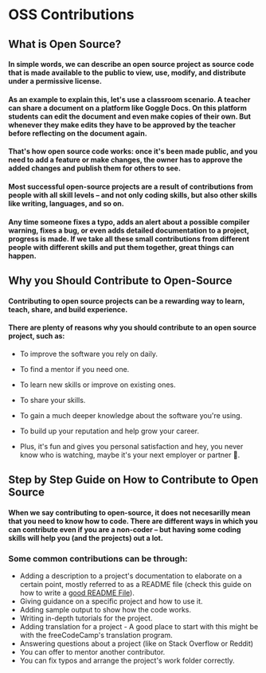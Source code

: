 # OSS Contributions


## What is Open Source?
#### In simple words, we can describe an open source project as source code that is made available to the public to view, use, modify, and distribute under a permissive license.

#### As an example to explain this, let's use a classroom scenario. A teacher can share a document on a platform like Goggle Docs. On this platform students can edit the document and even make copies of their own. But whenever they make edits they have to be approved by the teacher before reflecting on the document again.

#### That's how open source code works: once it's been made public, and you need to add a feature or make changes, the owner has to approve the added changes and publish them for others to see.

#### Most successful open-source projects are a result of contributions from people with all skill levels – and not only coding skills, but also other skills like writing, languages, and so on.

#### Any time someone fixes a typo, adds an alert about a possible compiler warning, fixes a bug, or even adds detailed documentation to a project, progress is made. If we take all these small contributions from different people with different skills and put them together, great things can happen.

## Why you Should Contribute to Open-Source
#### Contributing to open source projects can be a rewarding way to learn, teach, share, and build experience.

#### There are plenty of reasons why you should contribute to an open source project, such as:


- To improve the software you rely on daily.

- To find a mentor if you need one.

- To learn new skills or improve on existing ones.

- To share your skills.

- To gain a much deeper knowledge about the software you're using.

- To build up your reputation and help grow your career.

- Plus, it's fun and gives you personal satisfaction and hey, you never know who is watching, maybe it's your next employer or partner 🙂.

## Step by Step Guide on How to Contribute to Open Source
#### When we say contributing to open-source, it does not necesarilly mean that you need to know how to code. There are different ways in which you can contribute even if you are a non-coder – but having some coding skills will help you (and the projects) out a lot.

### Some common contributions can be through:

- Adding a description to a project's documentation to elaborate on a certain point, mostly referred to as a README file (check this guide on how to write a [good README File](https://www.freecodecamp.org/news/how-to-write-a-good-readme-file/)).
- Giving guidance on a specific project and how to use it.
- Adding sample output to show how the code works.
- Writing in-depth tutorials for the project.
- Adding translation for a project - A good place to start with this might be with the freeCodeCamp's translation program.
- Answering questions about a project (like on Stack Overflow or Reddit)
- You can offer to mentor another contributor.
- You can fix typos and arrange the project's work folder correctly.



